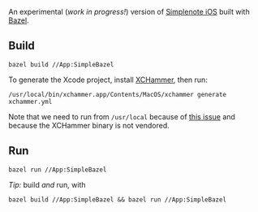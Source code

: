 An experimental (_work in progress!_) version of [Simplenote iOS](https://github.com/Automattic/simplenote-ios/) built with [Bazel](https://bazel.build/).

## Build

```
bazel build //App:SimpleBazel
```

To generate the Xcode project, install [XCHammer](https://github.com/pinterest/xchammer), then run:

```
/usr/local/bin/xchammer.app/Contents/MacOS/xchammer generate xchammer.yml
```

Note that we need to run from `/usr/local` because of [this issue](https://github.com/pinterest/xchammer/issues/182) and because the XCHammer binary is not vendored.

## Run

```
bazel run //App:SimpleBazel
```

*Tip:* build _and_ run, with

```
bazel build //App:SimpleBazel && bazel run //App:SimpleBazel
```
